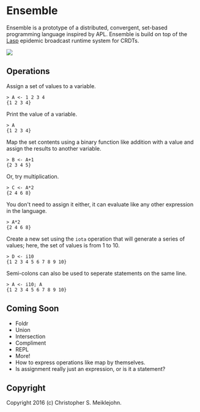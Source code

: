 # Ensemble

Ensemble is a prototype of a distributed, convergent, set-based
programming language inspired by APL.  Ensemble is build on top of the
[Lasp](http://github.com/lasp-lang/lasp) epidemic broadcast runtime
system for CRDTs.

<img src="https://travis-ci.org/cmeiklejohn/ensemble.svg" />

## Operations

Assign a set of values to a variable.

```
> A <- 1 2 3 4
{1 2 3 4}
```

Print the value of a variable.

```
> A
{1 2 3 4}
```

Map the set contents using a binary function like addition with a value
and assign the results to another variable.

```
> B <- A+1
{2 3 4 5}
```

Or, try multiplication.

```
> C <- A*2
{2 4 6 8}
```

You don't need to assign it either, it can evaluate like any other
expression in the language.

```
> A*2
{2 4 6 8}
```

Create a new set using the `iota` operation that will generate a series
of values; here, the set of values is from 1 to 10.

```
> D <- i10
{1 2 3 4 5 6 7 8 9 10}
```

Semi-colons can also be used to seperate statements on the same line.

```
> A <- i10; A
{1 2 3 4 5 6 7 8 9 10}
```

## Coming Soon

* Foldr
* Union
* Intersection
* Compliment
* REPL
* More!
* How to express operations like map by themselves.
* Is assignment really just an expression, or is it a statement?

## Copyright

Copyright 2016 (c) Christopher S. Meiklejohn.
